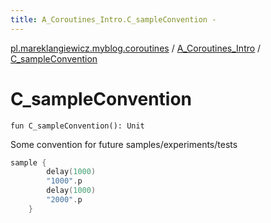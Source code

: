```yaml
---
title: A_Coroutines_Intro.C_sampleConvention - 
---
```


[pl.mareklangiewicz.myblog.coroutines](../index.md) / [A_Coroutines_Intro](index.md) / [C_sampleConvention](.)

# C_sampleConvention

`fun C_sampleConvention(): Unit`

Some convention for future samples/experiments/tests

``` kotlin
sample {
        delay(1000)
        "1000".p
        delay(1000)
        "2000".p
    }
```

